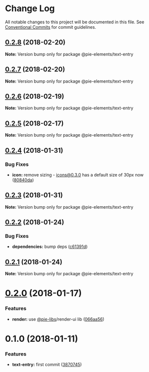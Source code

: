 # Change Log

All notable changes to this project will be documented in this file.
See [Conventional Commits](https://conventionalcommits.org) for commit guidelines.

<a name="0.2.8"></a>
## [0.2.8](https://github.com/PieElements/pie-elements/compare/@pie-elements/text-entry@0.2.7...@pie-elements/text-entry@0.2.8) (2018-02-20)




**Note:** Version bump only for package @pie-elements/text-entry

<a name="0.2.7"></a>
## [0.2.7](https://github.com/PieElements/pie-elements/compare/@pie-elements/text-entry@0.2.6...@pie-elements/text-entry@0.2.7) (2018-02-20)




**Note:** Version bump only for package @pie-elements/text-entry

<a name="0.2.6"></a>
## [0.2.6](https://github.com/PieElements/pie-elements/compare/@pie-elements/text-entry@0.2.5...@pie-elements/text-entry@0.2.6) (2018-02-19)




**Note:** Version bump only for package @pie-elements/text-entry

<a name="0.2.5"></a>
## [0.2.5](https://github.com/PieElements/pie-elements/compare/@pie-elements/text-entry@0.2.4...@pie-elements/text-entry@0.2.5) (2018-02-17)




**Note:** Version bump only for package @pie-elements/text-entry

<a name="0.2.4"></a>
## [0.2.4](https://github.com/PieElements/pie-elements/compare/@pie-elements/text-entry@0.2.3...@pie-elements/text-entry@0.2.4) (2018-01-31)


### Bug Fixes

* **icon:** remove sizing - icons@0.3.0 has a default size of 30px now ([80840da](https://github.com/PieElements/pie-elements/commit/80840da))




<a name="0.2.3"></a>
## [0.2.3](https://github.com/PieElements/pie-elements/compare/@pie-elements/text-entry@0.2.2...@pie-elements/text-entry@0.2.3) (2018-01-31)




**Note:** Version bump only for package @pie-elements/text-entry

<a name="0.2.2"></a>
## [0.2.2](https://github.com/PieElements/pie-elements/compare/@pie-elements/text-entry@0.2.1...@pie-elements/text-entry@0.2.2) (2018-01-24)


### Bug Fixes

* **dependencies:** bump deps ([c61391d](https://github.com/PieElements/pie-elements/commit/c61391d))




<a name="0.2.1"></a>
## [0.2.1](https://github.com/PieElements/pie-elements/compare/@pie-elements/text-entry@0.2.0...@pie-elements/text-entry@0.2.1) (2018-01-24)




**Note:** Version bump only for package @pie-elements/text-entry

<a name="0.2.0"></a>
# [0.2.0](https://github.com/PieElements/pie-elements/compare/@pie-elements/text-entry@0.1.0...@pie-elements/text-entry@0.2.0) (2018-01-17)


### Features

* **render:** use [@pie-libs](https://github.com/pie-libs)/render-ui lib ([066aa56](https://github.com/PieElements/pie-elements/commit/066aa56))




<a name="0.1.0"></a>
# 0.1.0 (2018-01-11)


### Features

* **text-entry:** first commit ([3870745](https://github.com/PieElements/pie-elements/commit/3870745))
